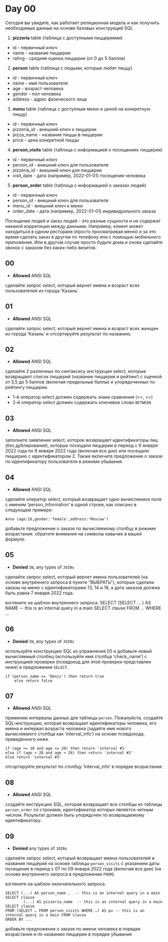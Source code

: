 # Day 00 

Сегодня вы увидите, как работает реляционная модель и как получить необходимые данные на основе базовых конструкций SQL





1. **pizzeria** table (таблица с доступными пиццериями)
- id - первичный ключ
- name - название пиццерии
- rating - средняя оценка пиццерии (от 0 до 5 баллов)
2. **person** table (таблица с людьми, которые любят пиццу)
- id - первичный ключ
- name - имя пользователя
- age - возраст человека
- gender - пол человека
- address - адрес физического лица
3. **menu** table (таблица с доступным меню и ценой на конкретную пиццу)
- id - первичный ключ
- pizzeria_id - внешний ключ к пиццерии
- pizza_name - название пиццы в пиццерии
- price - цена конкретной пиццы
4. **person_visits** table (таблица с информацией о посещениях пиццерии)
- id - первичный ключ
- person_id - внешний ключ для пользователя
- pizzeria_id - внешний ключ для пиццерии
- visit_date - дата (например, 2022-01-01) посещения человека
5. **person_order** table (таблица с информацией о заказах людей)
- id - первичный ключ
- person_id - внешний ключ для пользователя
- menu_id - внешний ключ к меню
- order_date - дата (например, 2022-01-01) индивидуального заказа

Посещение людей и заказ людей - это разные сущности и не содержат никакой корреляции между данными. Например, клиент может находиться в одном ресторане (просто просматривая меню) и за это время сделать заказ в другом по телефону или с помощью мобильного приложения. Или в другом случае просто будьте дома и снова сделайте звонок с заказом без каких-либо визитов.


## 00 
- **Allowed** ANSI SQL 

сделайте запрос select, который вернет имена и возраст всех пользователей из города ‘Казань’.

## 01 
- **Allowed** ANSI SQL 

сделайте запрос select, который вернет имена и возраст всех женщин из города ‘Казань’ и отсортируйте результат по названию.

## 02 
- **Allowed** ANSI SQL 

сделайте 2 различных по синтаксису инструкции select, которые возвращают список пиццерий (название пиццерии и рейтинг) с оценкой от 3,5 до 5 баллов (включая предельные баллы) и упорядоченных по рейтингу пиццерии.
- 1-й оператор select должен содержать знаки сравнения (<=, >=)
- 2-й оператор select должен содержать ключевое слово `BETWEEN`

## 03 
- **Allowed** ANSI SQL 

заполните заявление select, которое возвращает идентификаторы лиц (без дублирования), которые посещали пиццерии в период с 6 января 2022 года по 9 января 2022 года (включая все дни) или посещали пиццерию с идентификатором 2. Также включите предложение о заказе по идентификатору пользователя в режиме убывания.

## 04 
- **Allowed** ANSI SQL 

сделайте оператор select, который возвращает одно вычисляемое поле с именем ‘person_information’ в одной строке, как описано в следующем примере:

`Anna (age:16,gender:'female',address:'Moscow')`

добавьте предложение о заказе по вычисляемому столбцу в режиме возрастания.
обратите внимание на символы кавычек в вашей формуле.

## 05 
- **Denied**  `IN`, any types of `JOINs`

сделайте запрос select, который вернет имена пользователей (на основе внутреннего запроса в пункте "ВЫБРАТЬ"), которые сделали заказы на меню с идентификаторами 13, 14 и 18, а дата заказов должна быть равна 7 января 2022 года.

взгляните на шаблон внутреннего запроса.
    SELECT 
	    (SELECT ... ) AS NAME  -- this is an internal query in a main SELECT clause
    FROM ...
    WHERE ...

## 06 
- **Denied**  `IN`, any types of `JOINs`

используйте конструкцию SQL из упражнения 05 и добавьте новый вычисляемый столбец (используйте имя столбца ‘check_name’) с инструкцией проверки (псевдокод для этой проверки представлен ниже) в предложении `SELECT`.

    if (person_name == 'Denis') then return true
        else return false

## 07 
- **Allowed** ANSI SQL

применим интервалы данных для таблицы `person`. 
Пожалуйста, создайте SQL-инструкцию, которая возвращает идентификаторы человека, его имена и интервал возраста человека (задайте имя нового вычисляемого столбца как ‘interval_info’) на основе псевдокода, приведенного ниже.

    if (age >= 10 and age <= 20) then return 'interval #1'
    else if (age > 20 and age < 24) then return 'interval #2'
    else return 'interval #3'

отсортируйте результат по столбцу ‘interval_info’ в порядке возрастания.

## 08 
- **Allowed** ANSI SQL

создайте инструкцию SQL, которая возвращает все столбцы из таблицы `person_order` со строками, идентификатор которых является четным числом. Результат должен быть упорядочен по возвращаемому идентификатору.

## 09 
- **Denied**  any types of `JOINs`

сделайте запрос select, который возвращает имена пользователей и названия пиццерий на основе таблицы `person_visits` с указанием даты посещения в период с 07 по 09 января 2022 года (включая все дни) (на основе внутреннего запроса в предложении `FROM`).


взгляните на шаблон окончательного запроса.

    SELECT (...) AS person_name ,  -- this is an internal query in a main SELECT clause
            (...) AS pizzeria_name  -- this is an internal query in a main SELECT clause
    FROM (SELECT … FROM person_visits WHERE …) AS pv -- this is an internal query in a main FROM clause
    ORDER BY ...

добавьте предложение о заказе по имени человека в порядке возрастания и по названию пиццерии в порядке убывания
